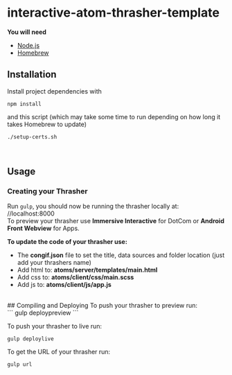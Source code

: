 # interactive-atom-thrasher-template

**You will need<br>**
 * [Node.js](http://nodejs.org/)<br>
 * [Homebrew](https://brew.sh/)

## Installation
 Install project dependencies with<br>
```
npm install
```

and this script (which may take some time to run depending on how long it takes Homebrew to update)<br>
 ```
 ./setup-certs.sh
 ```
 
 <br>

## Usage

### Creating your Thrasher

Run `gulp`, you should now be running the thrasher locally at: //localhost:8000 
<br>To preview your thrasher use **Immersive Interactive** for DotCom or **Android Front Webview** for Apps.

**To update the code of your thrasher use:**

 * The **congif.json** file to set the title, data sources and folder location (just add your thrashers name)<br>
 * Add html to: **atoms/server/templates/main.html**<br>
 * Add css to: **atoms/client/css/main.scss**<br>
 * Add js to: **atoms/client/js/app.js**




<br>
## Compiling and Deploying
To push your thrasher to preview run:<br>
```
gulp deploypreview
```

To push your thrasher to live run:<br>
```
gulp deploylive
```

To get the URL of your thrasher run:<br>
```
gulp url
```













